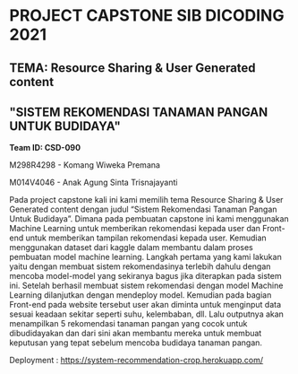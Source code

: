 # **PROJECT CAPSTONE SIB DICODING 2021**
## TEMA: Resource Sharing & User Generated content
## "SISTEM REKOMENDASI TANAMAN PANGAN UNTUK BUDIDAYA"

**Team ID: CSD-090**

M298R4298 - Komang Wiweka Premana

M014V4046 - Anak Agung Sinta Trisnajayanti


Pada project capstone kali ini kami memilih tema Resource Sharing & User Generated content dengan judul “Sistem Rekomendasi Tanaman Pangan Untuk Budidaya”. Dimana pada pembuatan capstone ini kami menggunakan Machine Learning untuk memberikan rekomendasi kepada user dan Front-end untuk memberikan tampilan rekomendasi kepada user. Kemudian menggunakan dataset dari kaggle dalam membantu dalam proses pembuatan model machine learning. Langkah pertama yang kami lakukan yaitu dengan membuat sistem rekomendasinya terlebih dahulu dengan mencoba model-model yang sekiranya bagus jika diterapkan pada sistem ini. Setelah berhasil membuat sistem rekomendasi dengan model Machine Learning dilanjutkan dengan mendeploy model. Kemudian pada bagian Front-end pada website tersebut user akan diminta untuk menginput data sesuai keadaan sekitar seperti suhu, kelembaban, dll. Lalu outputnya akan menampilkan 5 rekomendasi tanaman pangan yang cocok untuk dibudidayakan dan dari sini akan membantu mereka untuk membuat keputusan yang tepat sebelum mencoba budidaya tanaman pangan. 

Deployment : https://system-recommendation-crop.herokuapp.com/
